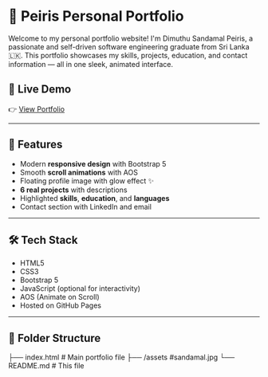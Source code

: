 # 💼 Peiris Personal Portfolio

Welcome to my personal portfolio website! I'm Dimuthu Sandamal Peiris, a passionate and self-driven software engineering graduate from Sri Lanka 🇱🇰. This portfolio showcases my skills, projects, education, and contact information — all in one sleek, animated interface.

## 🔗 Live Demo

👉 [View Portfolio](https://https://github.com/Sandamal0333/my-portfolio/settings/pages)  

---

## 📌 Features

- Modern **responsive design** with Bootstrap 5
- Smooth **scroll animations** with AOS
- Floating profile image with glow effect ✨
- **6 real projects** with descriptions
- Highlighted **skills**, **education**, and **languages**
- Contact section with LinkedIn and email

---

## 🛠️ Tech Stack

- HTML5
- CSS3
- Bootstrap 5
- JavaScript (optional for interactivity)
- AOS (Animate on Scroll)
- Hosted on GitHub Pages

---

## 📁 Folder Structure
├── index.html # Main portfolio file
├── /assets #sandamal.jpg
└── README.md # This file
